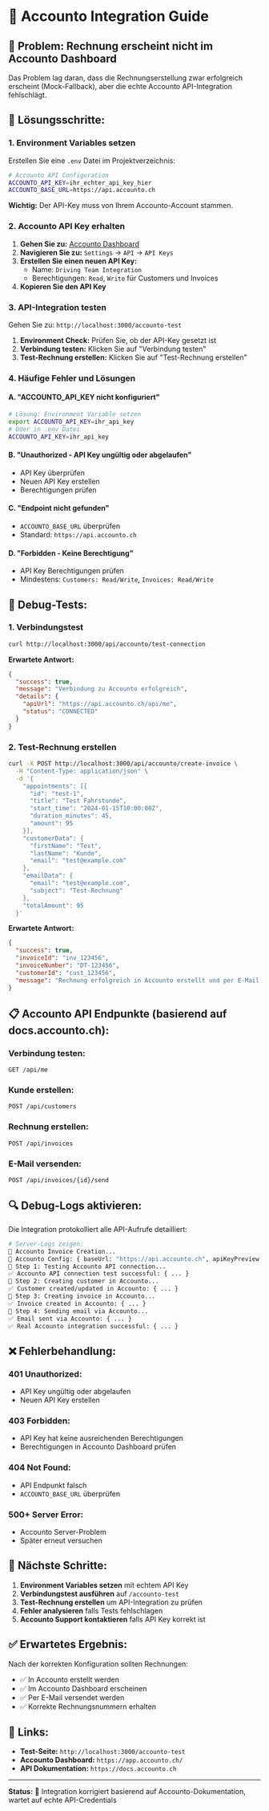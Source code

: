 # 🏦 Accounto Integration Guide

## 🚨 **Problem: Rechnung erscheint nicht im Accounto Dashboard**

Das Problem lag daran, dass die Rechnungserstellung zwar erfolgreich erscheint (Mock-Fallback), aber die echte Accounto API-Integration fehlschlägt.

## 🔧 **Lösungsschritte:**

### **1. Environment Variables setzen**

Erstellen Sie eine `.env` Datei im Projektverzeichnis:

```bash
# Accounto API Configuration
ACCOUNTO_API_KEY=ihr_echter_api_key_hier
ACCOUNTO_BASE_URL=https://api.accounto.ch
```

**Wichtig:** Der API-Key muss von Ihrem Accounto-Account stammen.

### **2. Accounto API Key erhalten**

1. **Gehen Sie zu:** [Accounto Dashboard](https://app.accounto.ch/)
2. **Navigieren Sie zu:** `Settings` → `API` → `API Keys`
3. **Erstellen Sie einen neuen API Key:**
   - Name: `Driving Team Integration`
   - Berechtigungen: `Read`, `Write` für Customers und Invoices
4. **Kopieren Sie den API Key**

### **3. API-Integration testen**

Gehen Sie zu: `http://localhost:3000/accounto-test`

1. **Environment Check:** Prüfen Sie, ob der API-Key gesetzt ist
2. **Verbindung testen:** Klicken Sie auf "Verbindung testen"
3. **Test-Rechnung erstellen:** Klicken Sie auf "Test-Rechnung erstellen"

### **4. Häufige Fehler und Lösungen**

#### **A. "ACCOUNTO_API_KEY nicht konfiguriert"**
```bash
# Lösung: Environment Variable setzen
export ACCOUNTO_API_KEY=ihr_api_key
# Oder in .env Datei
ACCOUNTO_API_KEY=ihr_api_key
```

#### **B. "Unauthorized - API Key ungültig oder abgelaufen"**
- API Key überprüfen
- Neuen API Key erstellen
- Berechtigungen prüfen

#### **C. "Endpoint nicht gefunden"**
- `ACCOUNTO_BASE_URL` überprüfen
- Standard: `https://api.accounto.ch`

#### **D. "Forbidden - Keine Berechtigung"**
- API Key Berechtigungen prüfen
- Mindestens: `Customers: Read/Write`, `Invoices: Read/Write`

## 🧪 **Debug-Tests:**

### **1. Verbindungstest**
```bash
curl http://localhost:3000/api/accounto/test-connection
```

**Erwartete Antwort:**
```json
{
  "success": true,
  "message": "Verbindung zu Accounto erfolgreich",
  "details": {
    "apiUrl": "https://api.accounto.ch/api/me",
    "status": "CONNECTED"
  }
}
```

### **2. Test-Rechnung erstellen**
```bash
curl -X POST http://localhost:3000/api/accounto/create-invoice \
  -H "Content-Type: application/json" \
  -d '{
    "appointments": [{
      "id": "test-1",
      "title": "Test Fahrstunde",
      "start_time": "2024-01-15T10:00:00Z",
      "duration_minutes": 45,
      "amount": 95
    }],
    "customerData": {
      "firstName": "Test",
      "lastName": "Kunde",
      "email": "test@example.com"
    },
    "emailData": {
      "email": "test@example.com",
      "subject": "Test-Rechnung"
    },
    "totalAmount": 95
  }'
```

**Erwartete Antwort:**
```json
{
  "success": true,
  "invoiceId": "inv_123456",
  "invoiceNumber": "DT-123456",
  "customerId": "cust_123456",
  "message": "Rechnung erfolgreich in Accounto erstellt und per E-Mail versendet"
}
```

## 📋 **Accounto API Endpunkte (basierend auf docs.accounto.ch):**

### **Verbindung testen:**
```
GET /api/me
```

### **Kunde erstellen:**
```
POST /api/customers
```

### **Rechnung erstellen:**
```
POST /api/invoices
```

### **E-Mail versenden:**
```
POST /api/invoices/{id}/send
```

## 🔍 **Debug-Logs aktivieren:**

Die Integration protokolliert alle API-Aufrufe detailliert:

```bash
# Server-Logs zeigen:
🏦 Accounto Invoice Creation...
🔧 Accounto Config: { baseUrl: "https://api.accounto.ch", apiKeyPreview: "eyJhbGciOiJIUzI1NiJ9...", apiKeyLength: 123 }
🔄 Step 1: Testing Accounto API connection...
✅ Accounto API connection test successful: { ... }
🔄 Step 2: Creating customer in Accounto...
✅ Customer created/updated in Accounto: { ... }
🔄 Step 3: Creating invoice in Accounto...
✅ Invoice created in Accounto: { ... }
🔄 Step 4: Sending email via Accounto...
✅ Email sent via Accounto: { ... }
✅ Real Accounto integration successful: { ... }
```

## ❌ **Fehlerbehandlung:**

### **401 Unauthorized:**
- API Key ungültig oder abgelaufen
- Neuen API Key erstellen

### **403 Forbidden:**
- API Key hat keine ausreichenden Berechtigungen
- Berechtigungen in Accounto Dashboard prüfen

### **404 Not Found:**
- API Endpunkt falsch
- `ACCOUNTO_BASE_URL` überprüfen

### **500+ Server Error:**
- Accounto Server-Problem
- Später erneut versuchen

## 🎯 **Nächste Schritte:**

1. **Environment Variables setzen** mit echtem API Key
2. **Verbindungstest ausführen** auf `/accounto-test`
3. **Test-Rechnung erstellen** um API-Integration zu prüfen
4. **Fehler analysieren** falls Tests fehlschlagen
5. **Accounto Support kontaktieren** falls API Key korrekt ist

## ✅ **Erwartetes Ergebnis:**

Nach der korrekten Konfiguration sollten Rechnungen:
- ✅ In Accounto erstellt werden
- ✅ Im Accounto Dashboard erscheinen
- ✅ Per E-Mail versendet werden
- ✅ Korrekte Rechnungsnummern erhalten

## 🔗 **Links:**

- **Test-Seite:** `http://localhost:3000/accounto-test`
- **Accounto Dashboard:** `https://app.accounto.ch/`
- **API Dokumentation:** `https://docs.accounto.ch`

---

**Status:** 🔧 Integration korrigiert basierend auf Accounto-Dokumentation, wartet auf echte API-Credentials

